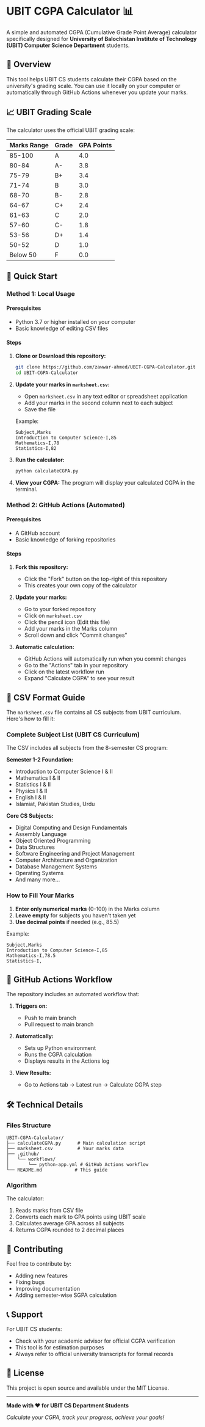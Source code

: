 # UBIT CGPA Calculator 📊

A simple and automated CGPA (Cumulative Grade Point Average) calculator specifically designed for **University of Balochistan Institute of Technology (UBIT) Computer Science Department** students.

## 🎯 Overview

This tool helps UBIT CS students calculate their CGPA based on the university's grading scale. You can use it locally on your computer or automatically through GitHub Actions whenever you update your marks.

## 📈 UBIT Grading Scale

The calculator uses the official UBIT grading scale:

| Marks Range | Grade | GPA Points |
| ----------- | ----- | ---------- |
| 85-100      | A     | 4.0        |
| 80-84       | A-    | 3.8        |
| 75-79       | B+    | 3.4        |
| 71-74       | B     | 3.0        |
| 68-70       | B-    | 2.8        |
| 64-67       | C+    | 2.4        |
| 61-63       | C     | 2.0        |
| 57-60       | C-    | 1.8        |
| 53-56       | D+    | 1.4        |
| 50-52       | D     | 1.0        |
| Below 50    | F     | 0.0        |

## 🚀 Quick Start

### Method 1: Local Usage

#### Prerequisites

- Python 3.7 or higher installed on your computer
- Basic knowledge of editing CSV files

#### Steps

1. **Clone or Download this repository:**

   ```bash
   git clone https://github.com/zawwar-ahmed/UBIT-CGPA-Calculator.git
   cd UBIT-CGPA-Calculator
   ```

2. **Update your marks in `marksheet.csv`:**

   - Open `marksheet.csv` in any text editor or spreadsheet application
   - Add your marks in the second column next to each subject
   - Save the file

   Example:

   ```csv
   Subject,Marks
   Introduction to Computer Science-I,85
   Mathematics-I,78
   Statistics-I,82
   ```

3. **Run the calculator:**

   ```bash
   python calculateCGPA.py
   ```

4. **View your CGPA:**
   The program will display your calculated CGPA in the terminal.

### Method 2: GitHub Actions (Automated)

#### Prerequisites

- A GitHub account
- Basic knowledge of forking repositories

#### Steps

1. **Fork this repository:**

   - Click the "Fork" button on the top-right of this repository
   - This creates your own copy of the calculator

2. **Update your marks:**

   - Go to your forked repository
   - Click on `marksheet.csv`
   - Click the pencil icon (Edit this file)
   - Add your marks in the Marks column
   - Scroll down and click "Commit changes"

3. **Automatic calculation:**
   - GitHub Actions will automatically run when you commit changes
   - Go to the "Actions" tab in your repository
   - Click on the latest workflow run
   - Expand "Calculate CGPA" to see your result

## 📝 CSV Format Guide

The `marksheet.csv` file contains all CS subjects from UBIT curriculum. Here's how to fill it:

### Complete Subject List (UBIT CS Curriculum)

The CSV includes all subjects from the 8-semester CS program:

**Semester 1-2 Foundation:**

- Introduction to Computer Science I & II
- Mathematics I & II
- Statistics I & II
- Physics I & II
- English I & II
- Islamiat, Pakistan Studies, Urdu

**Core CS Subjects:**

- Digital Computing and Design Fundamentals
- Assembly Language
- Object Oriented Programming
- Data Structures
- Software Engineering and Project Management
- Computer Architecture and Organization
- Database Management Systems
- Operating Systems
- And many more...

### How to Fill Your Marks

1. **Enter only numerical marks** (0-100) in the Marks column
2. **Leave empty** for subjects you haven't taken yet
3. **Use decimal points** if needed (e.g., 85.5)

Example:

```csv
Subject,Marks
Introduction to Computer Science-I,85
Mathematics-I,78.5
Statistics-I,
```

## 🔄 GitHub Actions Workflow

The repository includes an automated workflow that:

1. **Triggers on:**

   - Push to main branch
   - Pull request to main branch

2. **Automatically:**

   - Sets up Python environment
   - Runs the CGPA calculation
   - Displays results in the Actions log

3. **View Results:**
   - Go to Actions tab → Latest run → Calculate CGPA step

## 🛠️ Technical Details

### Files Structure

```
UBIT-CGPA-Calculator/
├── calculateCGPA.py      # Main calculation script
├── marksheet.csv         # Your marks data
├── .github/
│   └── workflows/
│       └── python-app.yml # GitHub Actions workflow
└── README.md            # This guide
```

### Algorithm

The calculator:

1. Reads marks from CSV file
2. Converts each mark to GPA points using UBIT scale
3. Calculates average GPA across all subjects
4. Returns CGPA rounded to 2 decimal places

## 🤝 Contributing

Feel free to contribute by:

- Adding new features
- Fixing bugs
- Improving documentation
- Adding semester-wise SGPA calculation

## 📞 Support

For UBIT CS students:

- Check with your academic advisor for official CGPA verification
- This tool is for estimation purposes
- Always refer to official university transcripts for formal records

## 📄 License

This project is open source and available under the MIT License.

---

**Made with ❤️ for UBIT CS Department Students**

_Calculate your CGPA, track your progress, achieve your goals!_
